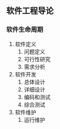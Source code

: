 ## 软件工程导论
### 软件生命周期
1. 软件定义
	1. 问题定义
	2. 可行性研究
	3. 需求分析
2. 软件开发
	1. 总体设计
	2. 详细设计
	3. 编码和测试
	4. 综合测试
3. 软件维护
	1. 运行维护